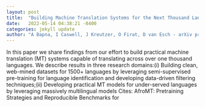 ```yaml
---
layout: post
title:  "Building Machine Translation Systems for the Next Thousand Languages"
date:   2022-05-14 04:38:21 -0400
categories: jekyll update
author: "A Bapna, I Caswell, J Kreutzer, O Firat, D van Esch - arXiv preprint arXiv , 2022"
---
```

In this paper we share findings from our effort to build practical machine translation (MT) systems capable of translating across over one thousand languages. We describe results in three research domains:(i) Building clean, web-mined datasets for 1500+ languages by leveraging semi-supervised pre-training for language identification and developing data-driven filtering techniques;(ii) Developing practical MT models for under-served languages by leveraging massively multilingual models Cites: AfroMT: Pretraining Strategies and Reproducible Benchmarks for